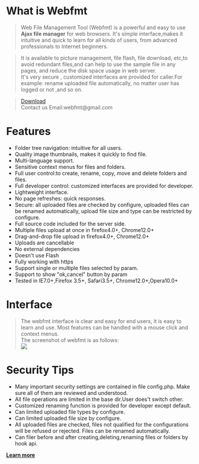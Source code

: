 # What is Webfmt #
> Web File Management Tool (Webfmt) is a powerful and easy to use **Ajax file manager** for web browsers. It's simple interface,makes it intuitive and quick to learn for all kinds of users, from advanced professionals to Internet beginners.<br>
<blockquote>It is available to picture management, file flash, file download, etc,to avoid redundant files,and can help to use the sample file in any pages, and reduce the disk space usage in web server.<br>
It's very secure , customized interfaces are provided for caller.For example: rename uploaded file automatically, no matter user has logged or not ,and so on.<br></blockquote>

<blockquote><a href='http://www.webfmt.com/download.html'>Download</a><br>
Contact us  Email:webfmt@gmail.com<br></blockquote>

<h1>Features</h1>
<ul><li>Folder tree navigation: intuitive for all users. <br>
</li><li>Quality image thumbnails, makes it quickly to find file.<br>
</li><li>Multi-language support.<br>
</li><li>Sensitive context menus for files and folders.<br>
</li><li>Full user control:to create, rename, copy, move and delete folders and files.<br>
</li><li>Full developer control: customized interfaces are provided for developer.<br>
</li><li>Lightweight interface.<br>
</li><li>No page refreshes: quick responses.<br>
</li><li>Secure: all uploaded files are checked by configure, uploaded files can be  renamed automatically, upload file size and type can be restricted by configure.<br>
</li><li>Full source code included for the server side.<br>
</li><li>Multiple files upload at once in firefox4.0+, Chrome12.0+<br>
</li><li>Drag-and-drop file upload in firefox4.0+, Chrome12.0+<br>
</li><li>Uploads are cancellable<br>
</li><li>No external dependencies<br>
</li><li>Doesn't use Flash<br>
</li><li>Fully working with https<br>
</li><li>Support single or multiple files selected by param.<br>
</li><li>Support to show "ok,cancel" button by param<br>
</li><li>Tested in IE7.0+,Firefox 3.5+, Safari3.5+, Chrome12.0+,Opera10.0+<br></li></ul>

<h1>Interface</h1>
<blockquote>The webfmt interface is clear and easy for end users, it is easy to learn and use. Most features can be handled with a mouse click and context menus.<br>
The screenshot of webfmt is as follows:<br>
<a href='http://www.webfmt.com'><img src='http://webfmt.googlecode.com/svn/images/webfmt.gif' /></a></blockquote>

<h1>Security Tips</h1>
<ul><li>Many important security settings are contained in file config.php. Make sure all of them are reviewed and understood.<br>
</li><li>All file operations are limited in the base dir.User does't switch other.<br>
</li><li>Customized renaming function is provided for developer except default.<br>
</li><li>Can limited uploaded file types by configure.<br>
</li><li>Can limited uploaded file size by configure.<br>
</li><li>All uploaded files are checked, files not qualified for the configurations will be refused or rejected. Files can be renamed automatically.<br>
</li><li>Can filer before and after creating,deleting,renaming files or folders by hook api.<br></li></ul>

<a href='http://www.webfmt.com' title=''><strong>Learn more</strong></a>